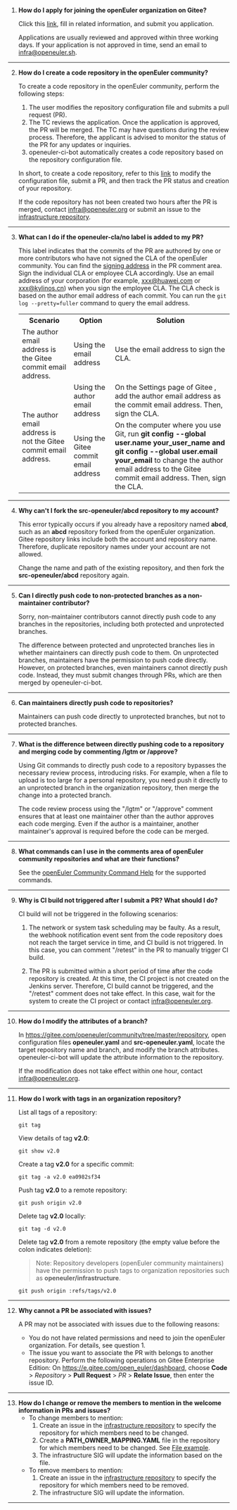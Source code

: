 1. **How do I apply for joining the openEuler organization on Gitee?**

    Click this [link](https://gitee.com/open_euler?invite=10c2a5093d0832fb129f616c958c95d39266eb19fe34288c8e7cde0b62298f898e2a5d1b1b807987439bc1f65eaa027860f010c409ba4a18108234d13d970cb1), fill in related information, and submit you application.

    Applications are usually reviewed and approved within three working days. If your application is not approved in time, send an email to [infra@openeuler.sh](mailto:infra@openeuler.sh).

---

2. **How do I create a code repository in the openEuler community?**

    To create a code repository in the openEuler community, perform the following steps:

    1. The user modifies the repository configuration file and submits a pull request (PR).
    2. The TC reviews the application. Once the application is approved, the PR will be merged. The TC may have questions during the review process. Therefore, the applicant is advised to monitor the status of the PR for any updates or inquiries.
    3. openeuler-ci-bot automatically creates a code repository based on the repository configuration file.

    In short, to create a code repository, refer to this [link](https://gitee.com/openeuler/community/tree/master/repository) to modify the configuration file, submit a PR, and then track the PR status and creation of your repository.

    If the code repository has not been created two hours after the PR is merged, contact [infra@openeuler.org](mailto:infra@openeuler.org) or submit an issue to the [infrastructure repository](https://gitee.com/openeuler/infrastructure).

---

3. **What can I do if the openeuler-cla/no label is added to my PR?**

    This label indicates that the commits of the PR are authored by one or more contributors who have not signed the CLA of the openEuler community. You can find the [signing address](https://gitee.com/link?target=https%3A%2F%2Fclasign.osinfra.cn%2Fsign%2FZ2l0ZWUlMkZvcGVuZXVsZXI%3D) in the PR comment area. Sign the individual CLA or employee CLA accordingly. Use an email address of your corporation (for example, <xxx@huawei.com> or <xxx@kylinos.cn>) when you sign the employee CLA. The CLA check is based on the author email address of each commit. You can run the `git log --pretty=fuller` command to query the email address.

    <table>
    <tbody><tr>
    <th>Scenario</th>
    <th>Option</th>
    <th>Solution</th>
    </tr>
    <tr>
    <td>The author email address is the Gitee commit email address.</td>
    <td>Using the email address</td>
    <td>Use the email address to sign the CLA.</td>
    </tr>
    <tr>
    <td rowspan="2">The author email address is not the Gitee commit email address.</td>
    <td>Using the author email address</td>
    <td>On the Settings page of Gitee , add the author email address as the commit email address. Then, sign the CLA.</td>
    </tr>
    <tr>
    <td>Using the Gitee commit email address</td>
    <td>On the computer where you use Git, run <b>git config --global user.name your_user_name and git config --global user.email your_email</b> to change the author email address to the Gitee commit email address. Then, sign the CLA.</td>
    </tr>
    </tbody>
    </table>

---

4. **Why can't I fork the src-openeuler/abcd repository to my account?**

    This error typically occurs if you already have a repository named **abcd**, such as an **abcd** repository forked from the openEuler organization. Gitee repository links include both the account and repository name. Therefore, duplicate repository names under your account are not allowed.

    Change the name and path of the existing repository, and then fork the **src-openeuler/abcd** repository again.

---

5. **Can I directly push code to non-protected branches as a non-maintainer contributor?**

    Sorry, non-maintainer contributors cannot directly push code to any branches in the repositories, including both protected and unprotected branches.

    The difference between protected and unprotected branches lies in whether maintainers can directly push code to them. On unprotected branches, maintainers have the permission to push code directly. However, on protected branches, even maintainers cannot directly push code. Instead, they must submit changes through PRs, which are then merged by openeuler-ci-bot.

---

6. **Can maintainers directly push code to repositories?**

    Maintainers can push code directly to unprotected branches, but not to protected branches.

---

7. **What is the difference between directly pushing code to a repository and merging code by commenting /lgtm or /approve?**

    Using Git commands to directly push code to a repository bypasses the necessary review process, introducing risks. For example, when a file to upload is too large for a personal repository, you need push it directly to an unprotected branch in the organization repository, then merge the change into a protected branch.

    The code review process using the "/lgtm" or "/approve" comment ensures that at least one maintainer other than the author approves each code merging. Even if the author is a maintainer, another maintainer's approval is required before the code can be merged.

---

8. **What commands can I use in the comments area of openEuler community repositories and what are their functions?**

    See the [openEuler Community Command Help](https://gitee.com/openeuler/community/blob/master/en/sig-infrastructure/command.md) for the supported commands.

---

9. **Why is CI build not triggered after I submit a PR? What should I do?**

    CI build will not be triggered in the following scenarios:

    1. The network or system task scheduling may be faulty. As a result, the webhook notification event sent from the code repository does not reach the target service in time, and CI build is not triggered. In this case, you can comment "/retest" in the PR to manually trigger CI build.

    2. The PR is submitted within a short period of time after the code repository is created. At this time, the CI project is not created on the Jenkins server. Therefore, CI build cannot be triggered, and the "/retest" comment does not take effect. In this case, wait for the system to create the CI project or contact <infra@openeuler.org>.

---

10. **How do I modify the attributes of a branch?**

    In <https://gitee.com/openeuler/community/tree/master/repository>, open configuration files **openeuler.yaml** and **src-openeuler.yaml**, locate the target repository name and branch, and modify the branch attributes. openeuler-ci-bot will update the attribute information to the repository.

    If the modification does not take effect within one hour, contact <infra@openeuler.org>.

---

11. **How do I work with tags in an organization repository?**

    List all tags of a repository:

    ```shell
    git tag
    ```

    View details of tag **v2.0**:

    ```shell
    git show v2.0
    ```

    Create a tag **v2.0** for a specific commit:

    ```shell
    git tag -a v2.0 ea0982sf34
    ```

    Push tag **v2.0** to a remote repository:

    ```shell
    git push origin v2.0
    ```

    Delete tag **v2.0** locally:

    ```shell
    git tag -d v2.0
    ```

    Delete tag **v2.0** from a remote repository (the empty value before the colon indicates deletion):

    > Note: Repository developers (openEuler community maintainers) have the permission to push tags to organization repositories such as **openeuler/infrastructure**.

    ```shell
    git push origin :refs/tags/v2.0
    ```

---

12. **Why cannot a PR be associated with issues?**

    A PR may not be associated with issues due to the following reasons:

    - You do not have related permissions and need to join the openEuler organization. For details, see question 1.
    - The issue you want to associate the PR with belongs to another repository. Perform the following operations on Gitee Enterprise Edition:
    On <https://e.gitee.com/open_euler/dashboard>, choose **Code** > _Repository_ > **Pull Request** > _PR_ > **Relate Issue**, then enter the issue ID.

---

13. **How do I change or remove the members to mention in the welcome information in PRs and issues?**
    - To change members to mention:
        1. Create an issue in the [infrastructure repository](https://gitee.com/openeuler/infrastructure) to specify the repository for which members need to be changed.
        2. Create a **PATH_OWNER_MAPPING.YAML** file in the repository for which members need to be changed. See [File example](https://gitee.com/openeuler/docs/blob/master/PATH_OWNER_MAPPING.YAML).
        3. The infrastructure SIG will update the information based on the file.
    - To remove members to mention:
        1. Create an issue in the [infrastructure repository](https://gitee.com/openeuler/infrastructure) to specify the repository for which members need to be removed.
        2. The infrastructure SIG will update the information.

---